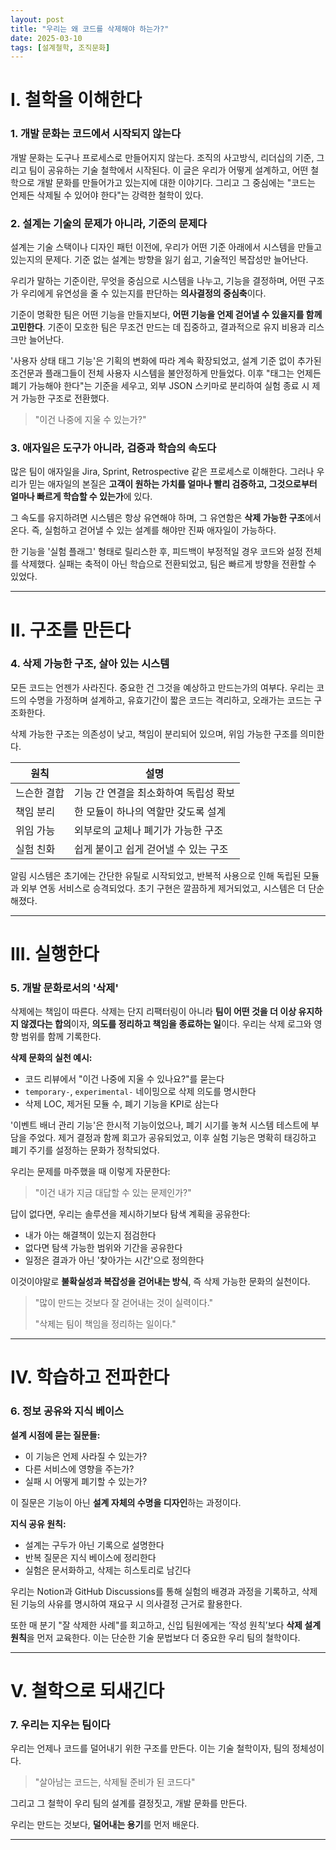 ```yaml
---
layout: post
title: "우리는 왜 코드를 삭제해야 하는가?"
date: 2025-03-10
tags: [설계철학, 조직문화]
---
```


# I. 철학을 이해한다

### 1. 개발 문화는 코드에서 시작되지 않는다

개발 문화는 도구나 프로세스로 만들어지지 않는다. 조직의 사고방식, 리더십의 기준, 그리고 팀이 공유하는 기술 철학에서 시작된다. 이 글은 우리가 어떻게 설계하고, 어떤 철학으로 개발 문화를 만들어가고 있는지에 대한 이야기다. 그리고 그 중심에는 "코드는 언제든 삭제될 수 있어야 한다"는 강력한 철학이 있다.

### 2. 설계는 기술의 문제가 아니라, 기준의 문제다

설계는 기술 스택이나 디자인 패턴 이전에, 우리가 어떤 기준 아래에서 시스템을 만들고 있는지의 문제다. 기준 없는 설계는 방향을 잃기 쉽고, 기술적인 복잡성만 늘어난다.

우리가 말하는 기준이란, 무엇을 중심으로 시스템을 나누고, 기능을 결정하며, 어떤 구조가 우리에게 유연성을 줄 수 있는지를 판단하는 **의사결정의 중심축**이다.

기준이 명확한 팀은 어떤 기능을 만들지보다, **어떤 기능을 언제 걷어낼 수 있을지를 함께 고민한다**. 기준이 모호한 팀은 무조건 만드는 데 집중하고, 결과적으로 유지 비용과 리스크만 늘어난다.

'사용자 상태 태그 기능'은 기획의 변화에 따라 계속 확장되었고, 설계 기준 없이 추가된 조건문과 플래그들이 전체 사용자 시스템을 불안정하게 만들었다. 이후 "태그는 언제든 폐기 가능해야 한다"는 기준을 세우고, 외부 JSON 스키마로 분리하여 실험 종료 시 제거 가능한 구조로 전환했다.

> "이건 나중에 지울 수 있는가?"
> 

### 3. 애자일은 도구가 아니라, 검증과 학습의 속도다

많은 팀이 애자일을 Jira, Sprint, Retrospective 같은 프로세스로 이해한다. 그러나 우리가 믿는 애자일의 본질은 **고객이 원하는 가치를 얼마나 빨리 검증하고, 그것으로부터 얼마나 빠르게 학습할 수 있는가**에 있다.

그 속도를 유지하려면 시스템은 항상 유연해야 하며, 그 유연함은 **삭제 가능한 구조**에서 온다. 즉, 실험하고 걷어낼 수 있는 설계를 해야만 진짜 애자일이 가능하다.

한 기능을 '실험 플래그' 형태로 릴리스한 후, 피드백이 부정적일 경우 코드와 설정 전체를 삭제했다. 실패는 축적이 아닌 학습으로 전환되었고, 팀은 빠르게 방향을 전환할 수 있었다.

---

# II. 구조를 만든다

### 4. 삭제 가능한 구조, 살아 있는 시스템

모든 코드는 언젠가 사라진다. 중요한 건 그것을 예상하고 만드는가의 여부다. 우리는 코드의 수명을 가정하며 설계하고, 유효기간이 짧은 코드는 격리하고, 오래가는 코드는 구조화한다.

삭제 가능한 구조는 의존성이 낮고, 책임이 분리되어 있으며, 위임 가능한 구조를 의미한다.

| 원칙 | 설명 |
| --- | --- |
| 느슨한 결합 | 기능 간 연결을 최소화하여 독립성 확보 |
| 책임 분리 | 한 모듈이 하나의 역할만 갖도록 설계 |
| 위임 가능 | 외부로의 교체나 폐기가 가능한 구조 |
| 실험 친화 | 쉽게 붙이고 쉽게 걷어낼 수 있는 구조 |

알림 시스템은 초기에는 간단한 유틸로 시작되었고, 반복적 사용으로 인해 독립된 모듈과 외부 연동 서비스로 승격되었다. 초기 구현은 깔끔하게 제거되었고, 시스템은 더 단순해졌다.

---

# III. 실행한다

### 5. 개발 문화로서의 '삭제'

삭제에는 책임이 따른다. 삭제는 단지 리팩터링이 아니라 **팀이 어떤 것을 더 이상 유지하지 않겠다는 합의**이자, **의도를 정리하고 책임을 종료하는 일**이다. 우리는 삭제 로그와 영향 범위를 함께 기록한다.

**삭제 문화의 실천 예시:**

- 코드 리뷰에서 "이건 나중에 지울 수 있나요?"를 묻는다
- `temporary-`, `experimental-` 네이밍으로 삭제 의도를 명시한다
- 삭제 LOC, 제거된 모듈 수, 폐기 기능을 KPI로 삼는다

'이벤트 배너 관리 기능'은 한시적 기능이었으나, 폐기 시기를 놓쳐 시스템 테스트에 부담을 주었다. 제거 결정과 함께 회고가 공유되었고, 이후 실험 기능은 명확히 태깅하고 폐기 주기를 설정하는 문화가 정착되었다.

우리는 문제를 마주했을 때 이렇게 자문한다:

> "이건 내가 지금 대답할 수 있는 문제인가?"
> 

답이 없다면, 우리는 솔루션을 제시하기보다 탐색 계획을 공유한다:

- 내가 아는 해결책이 있는지 점검한다
- 없다면 탐색 가능한 범위와 기간을 공유한다
- 일정은 결과가 아닌 '찾아가는 시간'으로 정의한다

이것이야말로 **불확실성과 복잡성을 걷어내는 방식**, 즉 삭제 가능한 문화의 실천이다.

> "많이 만드는 것보다 잘 걷어내는 것이 실력이다."
> 
> 
> "삭제는 팀이 책임을 정리하는 일이다."
> 

---

# IV. 학습하고 전파한다

### 6. 정보 공유와 지식 베이스

**설계 시점에 묻는 질문들:**

- 이 기능은 언제 사라질 수 있는가?
- 다른 서비스에 영향을 주는가?
- 실패 시 어떻게 폐기할 수 있는가?

이 질문은 기능이 아닌 **설계 자체의 수명을 디자인**하는 과정이다.

**지식 공유 원칙:**

- 설계는 구두가 아닌 기록으로 설명한다
- 반복 질문은 지식 베이스에 정리한다
- 실험은 문서화하고, 삭제는 히스토리로 남긴다

우리는 Notion과 GitHub Discussions를 통해 실험의 배경과 과정을 기록하고, 삭제된 기능의 사유를 명시하여 재요구 시 의사결정 근거로 활용한다.

또한 매 분기 "잘 삭제한 사례"를 회고하고, 신입 팀원에게는 ‘작성 원칙’보다 **삭제 설계 원칙**을 먼저 교육한다. 이는 단순한 기술 문법보다 더 중요한 우리 팀의 철학이다.

---

# V. 철학으로 되새긴다

### 7. 우리는 지우는 팀이다

우리는 언제나 코드를 덜어내기 위한 구조를 만든다. 이는 기술 철학이자, 팀의 정체성이다.

> "살아남는 코드는, 삭제될 준비가 된 코드다"
> 

그리고 그 철학이 우리 팀의 설계를 결정짓고, 개발 문화를 만든다.

우리는 만드는 것보다, **덜어내는 용기**를 먼저 배운다.

---
